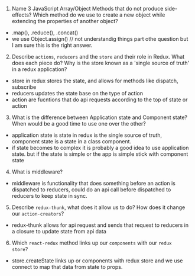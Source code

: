 1.  Name 3 JavaScript Array/Object Methods that do not produce side-effects? Which method do we use to create a new object while extending the properties of another object?
  - .map(), .reduce(), .concat()
  - we use Object.assign()  // not understandig things part othe question but I am sure this is the right answer.

2.  Describe `actions`, `reducers` and the `store` and their role in Redux. What does each piece do? Why is the store known as a 'single source of truth' in a redux application?
  - store in redux stores the state, and allows for methods like dispatch, subscribe
  - reducers updates the state base on the type of action
  - action are fucntions that do api requests according to the top of state or action

3.  What is the difference between Application state and Component state? When would be a good time to use one over the other?
  - application state is state in redux is the single source of truth,
  component state is a state in a class component.
  - if state becomes to complex it is probably a good idea to use application state. but if the state is simple or the app is simple stick with component state

4.  What is middleware? 
  - middleware is functionality that does something before an action is dispatched to reducers, could do an api call before dispatched to reducers to keep state in sync.

5.  Describe `redux-thunk`, what does it allow us to do? How does it change our `action-creators`?
   - redux-thunk allows for api request and sends that request to reducers in a closure to update state from api data

6.  Which `react-redux` method links up our `components` with our `redux store`?
  - store.createState links up or components with redux store and we use connect to map that data from state to props.
